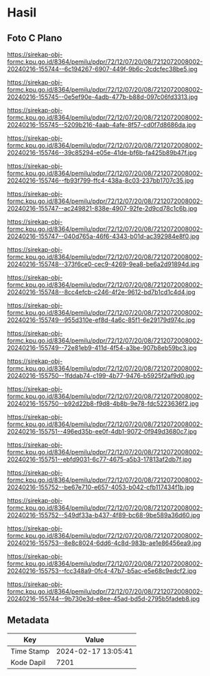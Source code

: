 # Hasil

## Foto C Plano

https://sirekap-obj-formc.kpu.go.id/8364/pemilu/pdpr/72/12/07/20/08/7212072008002-20240216-155744--6c194267-6907-449f-9b6c-2cdcfec38be5.jpg

https://sirekap-obj-formc.kpu.go.id/8364/pemilu/pdpr/72/12/07/20/08/7212072008002-20240216-155745--0e5ef90e-4adb-477b-b88d-097c06fd3313.jpg

https://sirekap-obj-formc.kpu.go.id/8364/pemilu/pdpr/72/12/07/20/08/7212072008002-20240216-155745--5209b216-4aab-4afe-8f57-cd0f7d8686da.jpg

https://sirekap-obj-formc.kpu.go.id/8364/pemilu/pdpr/72/12/07/20/08/7212072008002-20240216-155746--39c85294-e05e-41de-bf6b-fa425b89b47f.jpg

https://sirekap-obj-formc.kpu.go.id/8364/pemilu/pdpr/72/12/07/20/08/7212072008002-20240216-155746--fb93f799-ffc4-438a-8c03-237bb1707c35.jpg

https://sirekap-obj-formc.kpu.go.id/8364/pemilu/pdpr/72/12/07/20/08/7212072008002-20240216-155747--ac249821-838e-4907-92fe-2d9cd78c1c6b.jpg

https://sirekap-obj-formc.kpu.go.id/8364/pemilu/pdpr/72/12/07/20/08/7212072008002-20240216-155747--040d765a-46f6-4343-b01d-ac392984e8f0.jpg

https://sirekap-obj-formc.kpu.go.id/8364/pemilu/pdpr/72/12/07/20/08/7212072008002-20240216-155748--373f6ce0-cec9-4269-9ea8-be6a2d91894d.jpg

https://sirekap-obj-formc.kpu.go.id/8364/pemilu/pdpr/72/12/07/20/08/7212072008002-20240216-155748--8cc4efcb-c246-4f2e-9612-bd7b1cd1c4d4.jpg

https://sirekap-obj-formc.kpu.go.id/8364/pemilu/pdpr/72/12/07/20/08/7212072008002-20240216-155749--955d310e-ef8d-4a6c-85f1-6e29179d974c.jpg

https://sirekap-obj-formc.kpu.go.id/8364/pemilu/pdpr/72/12/07/20/08/7212072008002-20240216-155749--72e81eb9-411d-4f54-a3be-907b8eb59bc3.jpg

https://sirekap-obj-formc.kpu.go.id/8364/pemilu/pdpr/72/12/07/20/08/7212072008002-20240216-155750--1fddab74-c199-4b77-9476-b5925f2af9d0.jpg

https://sirekap-obj-formc.kpu.go.id/8364/pemilu/pdpr/72/12/07/20/08/7212072008002-20240216-155750--b92d22b8-f9d8-4b8b-9e78-fdc5223636f2.jpg

https://sirekap-obj-formc.kpu.go.id/8364/pemilu/pdpr/72/12/07/20/08/7212072008002-20240216-155751--496ed35b-ee0f-4db1-9072-0f949d3680c7.jpg

https://sirekap-obj-formc.kpu.go.id/8364/pemilu/pdpr/72/12/07/20/08/7212072008002-20240216-155751--ebfd9031-6c77-4675-a5b3-17813af2db7f.jpg

https://sirekap-obj-formc.kpu.go.id/8364/pemilu/pdpr/72/12/07/20/08/7212072008002-20240216-155752--be67e710-e657-4053-b042-cfb117434f1b.jpg

https://sirekap-obj-formc.kpu.go.id/8364/pemilu/pdpr/72/12/07/20/08/7212072008002-20240216-155752--549df33a-b437-4f89-bc68-9be589a36d60.jpg

https://sirekap-obj-formc.kpu.go.id/8364/pemilu/pdpr/72/12/07/20/08/7212072008002-20240216-155753--8e8c8024-6dd6-4c8d-983b-ae1e86456ea9.jpg

https://sirekap-obj-formc.kpu.go.id/8364/pemilu/pdpr/72/12/07/20/08/7212072008002-20240216-155753--fcc348a9-0fc4-47b7-b5ac-e5e68c9edcf2.jpg

https://sirekap-obj-formc.kpu.go.id/8364/pemilu/pdpr/72/12/07/20/08/7212072008002-20240216-155744--9b730e3d-e8ee-45ad-bd5d-2795b5fadeb8.jpg


## Metadata

| Key        | Value               |
| ---------- | ------------------- |
| Time Stamp | 2024-02-17 13:05:41 |
| Kode Dapil | 7201                |



